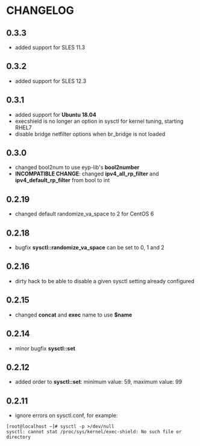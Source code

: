 # CHANGELOG

## 0.3.3

* added support for SLES 11.3

## 0.3.2

* added support for SLES 12.3

## 0.3.1

* added support for **Ubuntu 18.04**
* execshield is no longer an option in sysctl for kernel tuning, starting RHEL7
* disable bridge netfilter options when br_bridge is not loaded

## 0.3.0

* changed bool2num to use eyp-lib's **bool2number**
* **INCOMPATIBLE CHANGE**: changed **ipv4_all_rp_filter** and **ipv4_default_rp_filter** from bool to int

## 0.2.19

* changed default randomize_va_space to 2 for CentOS 6

## 0.2.18

* bugfix **sysctl::randomize_va_space** can be set to 0, 1 and 2

## 0.2.16

* dirty hack to be able to disable a given sysctl setting already configured

## 0.2.15

* changed **concat** and **exec** name to use **$name**

## 0.2.14

*  minor bugfix **sysctl::set**

## 0.2.12

*  added order to **sysctl::set**: minimum value: 59, maximum value: 99

## 0.2.11

* ignore errors on sysctl.conf, for example:

```
[root@localhost ~]# sysctl -p >/dev/null
sysctl: cannot stat /proc/sys/kernel/exec-shield: No such file or directory
```
